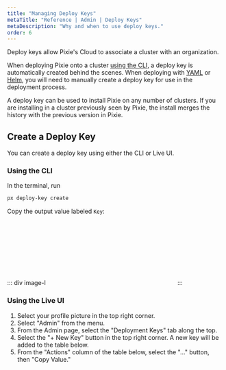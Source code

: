 ```yaml
---
title: "Managing Deploy Keys"
metaTitle: "Reference | Admin | Deploy Keys"
metaDescription: "Why and when to use deploy keys."
order: 6
---
```


Deploy keys allow Pixie's Cloud to associate a cluster with an organization.

When deploying Pixie onto a cluster [using the CLI](/installing-pixie/install-schemes/cli/), a deploy key is automatically created behind the scenes. When deploying with [YAML](/installing-pixie/install-schemes/yaml/) or [Helm](/installing-pixie/install-schemes/helm/), you will need to manually create a deploy key for use in the deployment process.

A deploy key can be used to install Pixie on any number of clusters. If you are installing in a cluster previously seen by Pixie, the install merges the history with the previous version in Pixie.

## Create a Deploy Key

You can create a deploy key using either the CLI or Live UI.

### Using the CLI

In the terminal, run

```bash
px deploy-key create
```

Copy the output value labeled `Key`:

::: div image-l
<svg title='CLI output for `px api-key create` command.' src='admin/cli-create-deploy-key.png'/>
:::

### Using the Live UI

1. Select your profile picture in the top right corner.
2. Select "Admin" from the menu.
3. From the Admin page, select the "Deployment Keys" tab along the top.
4. Select the "+ New Key" button in the top right corner. A new key will be added to the table below.
5. From the "Actions" column of the table below, select the "..." button, then "Copy Value."

<svg title='Deploy Key interface in the Live UI Admin page.' src='admin/live-ui-create-deploy-key.png'/>
